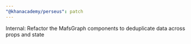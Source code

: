 ```yaml
---
"@khanacademy/perseus": patch
---
```


Internal: Refactor the MafsGraph components to deduplicate data across props and state
